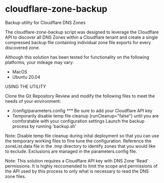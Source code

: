 # cloudflare-zone-backup
Backup utility for Cloudflare DNS Zones

The cloudflare-zone-backup script was designed to leverage the Cloudflare API to discover all DNS Zones within a Cloudflare tenant and create a single compressed backup file containing individual zone file exports for every discovered zone.

Although this solution has been tested for functionality on the following platforms, your mileage may vary:
- MacOS
- Ubuntu 20.04

USING THE UTILITY

Clone the Git Repository
Review and modify the following files to meet the needs of your environment:
- /config/parameters.config *** Be sure to add your Cloudflare API key
- Temporarily disable temp file cleanup (runCleanup="false") until you are comforatable with your configuration settings
Launch the backup process by running 'backup.sh'

Note: Disable temp file cleanup during inital deployment so that you can use the temporary working files to fine tune the configuration. Reference the zoneList.data file in the .tmp directory to identify zones that you would like to exclude. Exclusions are managed in the parameters.config file.

Note: This solution requires a Cloudflare API key with DNS Zone 'Read' permissions. It is highly reccomended to limit the scope and permissions of the API used by this process to only what is necessary to read the DNS zone files.
